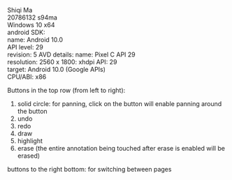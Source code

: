 Shiqi Ma    
20786132 s94ma  
Windows 10 x64  
android SDK:  
    name: Android 10.0  
    API level: 29  
    revision: 5
AVD details:
    name: Pixel C API 29  
    resolution: 2560 x 1800: xhdpi
    API: 29  
    target: Android 10.0 (Google APIs)  
    CPU/ABI: x86  

Buttons in the top row (from left to right):  
1. solid circle: for panning, click on the button will enable panning around the button  
2. undo  
3. redo  
4. draw  
5. highlight  
6. erase (the entire annotation being touched after erase is enabled will be erased)  

buttons to the right bottom: for switching between pages  

